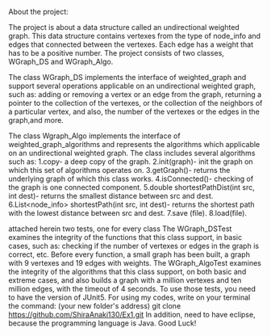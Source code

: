 About the project:

The project is about a data structure called an undirectional weighted graph.
This data structure contains vertexes from the type of node_info and edges that 
connected between the vertexes. Each edge has a weight that has to be a positive number.
The project consists of two classes, WGraph_DS and WGraph_Algo.

The class WGraph_DS implements the interface of weighted_graph and 
support several operations applicable on an undirectional weighted graph, such as: 
adding or removing a vertex or an edge from the graph, returning a pointer to the collection of the vertexes, 
or the collection of the neighbors of a particular vertex, and also, the number of the vertexes 
or the edges in the graph,and more.

The class Wgraph_Algo implements the interface of weighted_graph_algorithms and represents the algorithms 
which applicable on an undirectional weighted graph. The class includes several algorithms such as:
1.copy- a deep copy of the graph.
2.init(graph)- init the graph on which this set of algorithms operates on.
3.getGraph()- returns the underlying graph of which this class works.
4.isConnected()- checking of the graph is one connected component.
5.double shortestPathDist(int src, int dest)- returns the smallest distance between src and dest.
6.List<node_info> shortestPath(int src, int dest)- returns the shortest path with the lowest distance 
between src and dest.
7.save (file).
8.load(file).

attached herein two tests, one for every class
The WGraph_DSTest examines the integrity of the functions that this class support, in basic cases, such as: 
checking if the number of vertexes or edges in the graph is correct, etc. Before every function,
 a small graph has been built, a graph with 9 vertexes and 19 edges with weights.
The WGraph_AlgoTest examines the integrity of the algorithms that this class support, 
on both basic and extreme cases, and also builds a graph with a million vertexes and ten million edges, 
with the timeout of 4 seconds.
To use those tests, you need to have the version of JUnit5. 
For using my codes, write on your terminal the command:
(your new folder's address) git clone https://github.com/ShiraAnaki130/Ex1.git 
In addition, need to have eclipse, because the programming language is Java.
 Good Luck!
